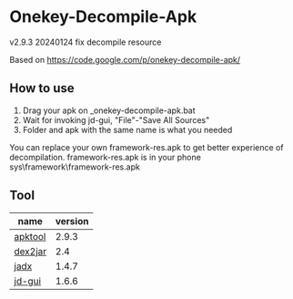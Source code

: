Onekey-Decompile-Apk
====================
v2.9.3 20240124
fix decompile resource

Based on https://code.google.com/p/onekey-decompile-apk/

How to use
----------------------------------

1. Drag your apk on _onekey-decompile-apk.bat
2. Wait for invoking jd-gui, "File"-"Save All Sources"
3. Folder and apk with the same name is what you needed

You can replace your own framework-res.apk to get better experience of decompilation.
framework-res.apk is in your phone sys\framework\framework-res.apk

## Tool

| name                                                | version |
| --------------------------------------------------- | ------- |
| [apktool](https://github.com/iBotPeaches/Apktool)   | 2.9.3   |
| [dex2jar](https://github.com/pxb1988/dex2jar)       | 2.4     |
| [jadx](https://github.com/skylot/jadx)              | 1.4.7   |
| [jd-gui](https://github.com/java-decompiler/jd-gui) | 1.6.6   |
